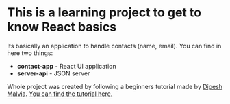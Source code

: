 # This is a learning project to get to know React basics

Its basically an application to handle contacts (name, email).
You can find in here two things:
* **contact-app** - React UI application
* **server-api**  - JSON server

Whole project was created by following a beginners tutorial made by [Dipesh Malvia](https://github.com/dmalvia).
[You can find the tutorial here.](https://www.youtube.com/watch?v=0riHps91AzE)